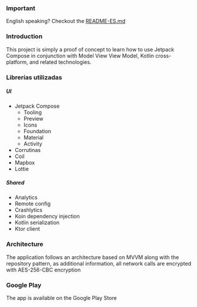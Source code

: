 ### Important

English speaking? Checkout the [README-ES.md](http://README-EN.md)

### Introduction

This project is simply a proof of concept to learn how to use Jetpack Compose in conjunction with Model View View Model, Kotlin cross-platform, and related technologies.

### Librerías utilizadas

##### UI

* Jetpack Compose
  * Tooling
  * Preview
  * Icons
  * Foundation
  * Material
  * Activity
* Corrutinas
* Coil
* Mapbox
* Lottie

##### Shared

* Analytics
* Remote config
* Crashlytics
* Koin dependency injection
* Kotlin serialization
* Ktor client

### Architecture

The application follows an architecture based on MVVM along with the repository pattern, as additional information, all network calls are encrypted with AES-256-CBC encryption

### Google Play

The app is available on the Google Play Store